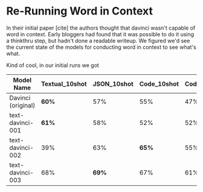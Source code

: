 # Re-Running Word in Context

In their initial paper [cite] the authors thought that davinci wasn't capable of word in context. Early bloggers had found that it was possible to do it using a thinkthru step, but hadn't done a readable writeup. We figured we'd see the current state of the models for conducting word in context to see what's what.

Kind of cool, in our initial runs we got

| Model Name         | Textual_10shot | JSON_10shot | Code_10shot | Code_0shot_scratch | Code_0shot_thinking | Code_0shot_noscratch |
| ------------------ | -------------- | ----------- | ----------- | ------------------ | ------------------- | -------------------- |
| Davinci (original) | **60%**        | 57%         | 55%         | 47%                | -                   |
| text-davinci-001   | **61%**        | 58%         | 52%         | 52%                | -                   |
| text-davinci-002   | 39%            | 63%         | **65%**     | 55%                | 50%                 |
| text-davinci-003   | 68%            | **69%**     | 67%         | 61%                | 60%                 |
